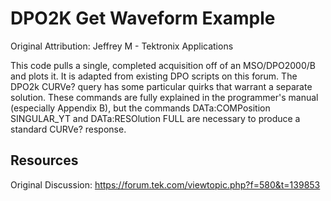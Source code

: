 # DPO2K Get Waveform Example
Original Attribution: Jeffrey M - Tektronix Applications

This code pulls a single, completed acquisition off of an MSO/DPO2000/B and plots it. It is adapted from existing DPO scripts on this forum. The DPO2k CURVe? query has some particular quirks that warrant a separate solution. These commands are fully explained in the programmer's manual (especially Appendix B), but the commands DATa:COMPosition SINGULAR_YT and DATa:RESOlution FULL are necessary to produce a standard CURVe? response.
<!-- markdown-link-check-disable -->
Resources
---------
Original Discussion:
https://forum.tek.com/viewtopic.php?f=580&t=139853
